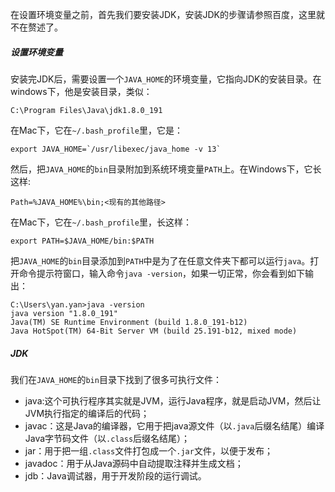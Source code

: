 在设置环境变量之前，首先我们要安装JDK，安装JDK的步骤请参照百度，这里就不在赘述了。
##### 设置环境变量
安装完JDK后，需要设置一个`JAVA_HOME`的环境变量，它指向JDK的安装目录。在windows下，他是安装目录，类似：
```
C:\Program Files\Java\jdk1.8.0_191
```
在Mac下，它在`~/.bash_profile`里，它是：
```
export JAVA_HOME=`/usr/libexec/java_home -v 13`
```
然后，把`JAVA_HOME`的`bin`目录附加到系统环境变量`PATH`上。在Windows下，它长这样:
```
Path=%JAVA_HOME%\bin;<现有的其他路径>
```
在Mac下，它在`~/.bash_profile`里，长这样：
```
export PATH=$JAVA_HOME/bin:$PATH
```
把`JAVA_HOME`的`bin`目录添加到`PATH`中是为了在任意文件夹下都可以运行`java`。打开命令提示符窗口，输入命令`java -version`，如果一切正常，你会看到如下输出：
```
C:\Users\yan.yan>java -version
java version "1.8.0_191"
Java(TM) SE Runtime Environment (build 1.8.0_191-b12)
Java HotSpot(TM) 64-Bit Server VM (build 25.191-b12, mixed mode)
```
##### JDK
我们在`JAVA_HOME`的`bin`目录下找到了很多可执行文件：
- java:这个可执行程序其实就是JVM，运行Java程序，就是启动JVM，然后让JVM执行指定的编译后的代码；
- javac：这是Java的编译器，它用于把java源文件（以`.java`后缀名结尾）编译Java字节码文件（以`.class`后缀名结尾）；
- jar：用于把一组`.class`文件打包成一个`.jar`文件，以便于发布；
- javadoc：用于从Java源码中自动提取注释并生成文档；
- jdb：Java调试器，用于开发阶段的运行调试。